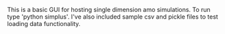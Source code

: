 This is a basic GUI for hosting single dimension amo simulations. To run type 'python simplus'. I've also included sample csv and pickle files to test loading data functionality.
